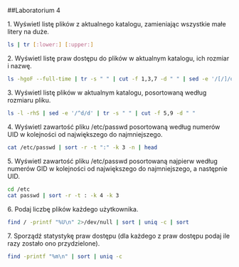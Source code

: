 ##Laboratorium 4

1\. Wyświetl listę plików z aktualnego katalogu, zamieniając wszystkie małe litery na duże.

```sh
ls | tr [:lower:] [:upper:]
```

2\. Wyświetl listę praw dostępu do plików w aktualnym katalogu, ich rozmiar i nazwę.

```sh
ls -hgoF --full-time | tr -s " " | cut -f 1,3,7 -d " " | sed -e '/[/]/d' | tr " " "\t"
```

3\. Wyświetl listę plików w aktualnym katalogu, posortowaną według rozmiaru pliku.

```sh
ls -l -rhS | sed -e '/^d/d' | tr -s " " | cut -f 5,9 -d " "
```

4\. Wyświetl zawartość pliku /etc/passwd posortowaną według numerów UID w kolejności od największego do najmniejszego.

```sh
cat /etc/passwd | sort -r -t ":" -k 3 -n | head
```

5\. Wyświetl zawartość pliku /etc/passwd posortowaną najpierw według numerów GID w kolejności od największego do najmniejszego, a następnie UID.

```sh
cd /etc
cat passwd | sort -r -t : -k 4 -k 3
```

6\. Podaj liczbę plików każdego użytkownika.

```sh
find / -printf "%U\n" 2>/dev/null | sort | uniq -c | sort
```

7\. Sporządź statystykę praw dostępu (dla każdego z praw dostępu podaj ile razy zostało ono przydzielone).

```sh
find -printf "%m\n" | sort | uniq -c
```
